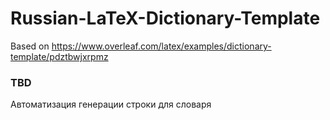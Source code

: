 # Russian-LaTeX-Dictionary-Template

Based on https://www.overleaf.com/latex/examples/dictionary-template/pdztbwjxrpmz


### TBD
Автоматизация генерации строки для словаря
